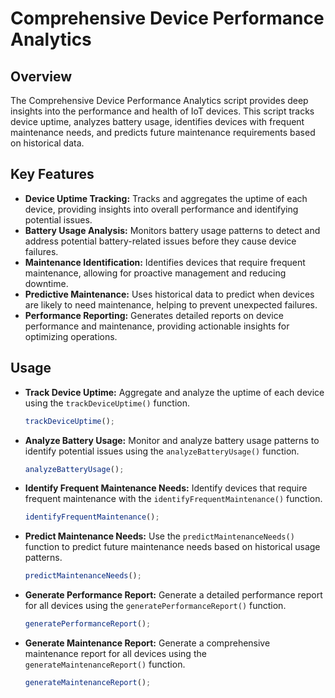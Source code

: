 # **Comprehensive Device Performance Analytics**

## **Overview**
The Comprehensive Device Performance Analytics script provides deep insights into the performance and health of IoT devices. This script tracks device uptime, analyzes battery usage, identifies devices with frequent maintenance needs, and predicts future maintenance requirements based on historical data.

## **Key Features**
- **Device Uptime Tracking:** Tracks and aggregates the uptime of each device, providing insights into overall performance and identifying potential issues.
- **Battery Usage Analysis:** Monitors battery usage patterns to detect and address potential battery-related issues before they cause device failures.
- **Maintenance Identification:** Identifies devices that require frequent maintenance, allowing for proactive management and reducing downtime.
- **Predictive Maintenance:** Uses historical data to predict when devices are likely to need maintenance, helping to prevent unexpected failures.
- **Performance Reporting:** Generates detailed reports on device performance and maintenance, providing actionable insights for optimizing operations.

## **Usage**

- **Track Device Uptime:**
  Aggregate and analyze the uptime of each device using the `trackDeviceUptime()` function.
  ```javascript
  trackDeviceUptime();
  ```

- **Analyze Battery Usage:**
  Monitor and analyze battery usage patterns to identify potential issues using the `analyzeBatteryUsage()` function.
  ```javascript
  analyzeBatteryUsage();
  ```

- **Identify Frequent Maintenance Needs:**
  Identify devices that require frequent maintenance with the `identifyFrequentMaintenance()` function.
  ```javascript
  identifyFrequentMaintenance();
  ```

- **Predict Maintenance Needs:**
  Use the `predictMaintenanceNeeds()` function to predict future maintenance needs based on historical usage patterns.
  ```javascript
  predictMaintenanceNeeds();
  ```

- **Generate Performance Report:**
  Generate a detailed performance report for all devices using the `generatePerformanceReport()` function.
  ```javascript
  generatePerformanceReport();
  ```

- **Generate Maintenance Report:**
  Generate a comprehensive maintenance report for all devices using the `generateMaintenanceReport()` function.
  ```javascript
  generateMaintenanceReport();